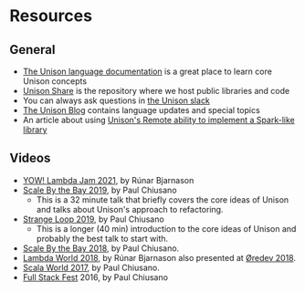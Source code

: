 # Resources

<!-- TODO: write document

  This document should link to useful resources.

  Feel free to link to any good resources you know, whether they
  be websites, videos, mailing lists, etc.

  The contents of this document are displayed on the track's documentation
  page at `https://exercism.org/docs/tracks/<track>/resources`.

  See https://exercism.org/docs/building/tracks/docs for more information. -->

## General

* [The Unison language documentation](https://www.unison-lang.org/learn/fundamentals/values-and-functions/terms/) is a great place to learn core Unison concepts
* [Unison Share](https://share.unison-lang.org/) is the repository where we host public libraries and code
* You can always ask questions in [the Unison slack](http://unison-lang.org/slack)
* [The Unison Blog](https://www.unison-lang.org/blog/) contains language updates and special topics
* An article about using [Unison's Remote ability to implement a Spark-like library](https://www.unison-lang.org/articles/distributed-datasets/)

## Videos

* [YOW! Lambda Jam 2021](https://www.youtube.com/watch?v=DF6zt0Q-pz4), by Rúnar Bjarnason
* [Scale By the Bay 2019](https://www.youtube.com/watch?v=IvENPX0MAZ4), by Paul Chiusano
  * This is a 32 minute talk that briefly covers the core ideas of Unison and talks about Unison's approach to refactoring.
* [Strange Loop 2019](https://www.youtube.com/watch?v=gCWtkvDQ2ZI), by Paul Chiusano
  * This is a longer (40 min) introduction to the core ideas of Unison and probably the best talk to start with.
* [Scale By the Bay 2018](https://www.youtube.com/watch?v=v7L-5AQQkbM), by Paul Chiusano.
* [Lambda World 2018](https://www.youtube.com/watch?v=rp_Eild1aq8), by Rúnar Bjarnason also presented at [Øredev 2018](https://vimeo.com/311512465).
* [Scala World 2017](https://www.youtube.com/watch?v=knqlWboqf_U), by Paul Chiusano.
* [Full Stack Fest](https://www.youtube.com/watch?v=f6yA3t0dO-k) 2016, by Paul Chiusano